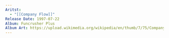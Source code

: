 ```yaml
---
Aritst:
  - "[[Company Flow]]"
Release Date: 1997-07-22
Album: Funcrusher Plus
Album Art: https://upload.wikimedia.org/wikipedia/en/thumb/7/75/Company_Flow_-_Funcrusher_Plus.jpg/250px-Company_Flow_-_Funcrusher_Plus.jpg
---
```

